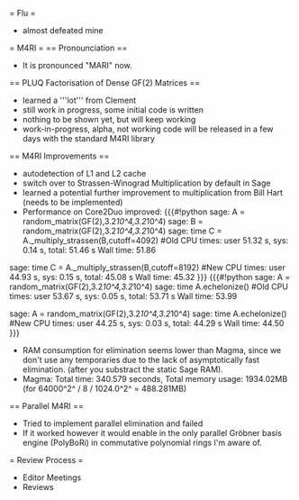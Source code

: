 = Flu =
 * almost defeated mine

= M4RI =
== Pronounciation ==
 * It is pronounced "MARI" now.

== PLUQ Factorisation of Dense GF(2) Matrices ==
 * learned a '''lot''' from Clement
 * still work in progress, some initial code is written
 * nothing to be shown yet, but will keep working
 * work-in-progress, alpha, not working code will be released in a few days with the standard M4RI library

== M4RI Improvements ==
 * autodetection of L1 and L2 cache
 * switch over to Strassen-Winograd Multiplication by default in Sage
 * learned a potential further improvement to multiplication from Bill Hart (needs to be implemented)
 * Performance on Core2Duo improved:
{{{#!python
sage: A = random_matrix(GF(2),3.2*10^4,3.2*10^4)
sage: B = random_matrix(GF(2),3.2*10^4,3.2*10^4)
sage: time C = A._multiply_strassen(B,cutoff=4092) #Old
CPU times: user 51.32 s, sys: 0.14 s, total: 51.46 s
Wall time: 51.86

sage: time C = A._multiply_strassen(B,cutoff=8192) #New
CPU times: user 44.93 s, sys: 0.15 s, total: 45.08 s
Wall time: 45.32
}}}
{{{#!python
sage: A = random_matrix(GF(2),3.2*10^4,3.2*10^4)
sage: time A.echelonize() #Old
CPU times: user 53.67 s, sys: 0.05 s, total: 53.71 s
Wall time: 53.99

sage: A = random_matrix(GF(2),3.2*10^4,3.2*10^4)
sage: time A.echelonize() #New
CPU times: user 44.25 s, sys: 0.03 s, total: 44.29 s
Wall time: 44.50
}}}
 * RAM consumption for elimination seems lower than Magma, since we don't use any temporaries due to the lack of asymptotically fast elimination. (after you substract the static Sage RAM).
  * Magma: Total time: 340.579 seconds, Total memory usage: 1934.02MB (for 64000^2^ / 8 / 1024.0^2^ = 488.281MB)


== Parallel M4RI ==
 * Tried to implement parallel elimination and failed
 * If it worked however it would enable in the only parallel Gröbner basis engine (PolyBoRi) in commutative polynomial rings I'm aware of.

= Review Process =
 * Editor Meetings
 * Reviews
